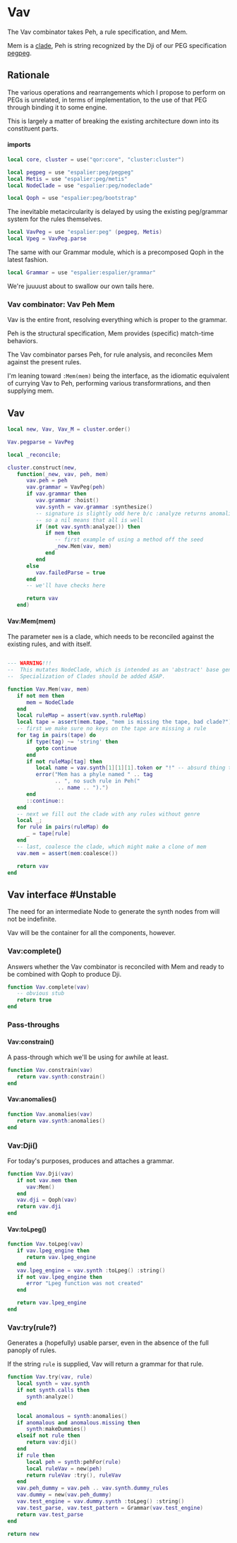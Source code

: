 # Vav

  The Vav combinator takes Peh, a rule specification, and Mem\.

Mem is a [clade](https://gitlab.com/special-circumstance//cluster/-/blob/trunk/doc/md/clade.md), Peh is string recognized by the Dji
of our PEG specification [pegpeg](https://gitlab.com/special-circumstance/espalier/-/blob/trunk/doc/md/peg/pegpeg.md)\.


## Rationale

  The various operations and rearrangements which I propose to perform on
PEGs is unrelated, in terms of implementation, to the use of that PEG through
binding it to some engine\.

This is largely a matter of breaking the existing architecture down into its
constituent parts\.


#### imports

```lua
local core, cluster = use("qor:core", "cluster:cluster")

local pegpeg = use "espalier:peg/pegpeg"
local Metis = use "espalier:peg/metis"
local NodeClade = use "espalier:peg/nodeclade"

local Qoph = use "espalier:peg/bootstrap"
```

The inevitable metacircularity is delayed by using the existing peg/grammar
system for the rules themselves\.

```lua
local VavPeg = use "espalier:peg" (pegpeg, Metis)
local Vpeg = VavPeg.parse
```

The same with our Grammar module, which is a precomposed Qoph in the latest
fashion\.

```lua
local Grammar = use "espalier:espalier/grammar"
```

We're juuuust about to swallow our own tails here\.


### Vav combinator: Vav Peh Mem

Vav is the entire front, resolving everything which is proper to the grammar\.

Peh is the structural specification, Mem provides \(specific\) match\-time
behaviors\.

The Vav combinator parses Peh, for rule analysis, and reconciles Mem
against the present rules\.

I'm leaning toward `:Mem(mem)` being the interface, as the idiomatic
equivalent of currying Vav to Peh, performing various transformrations, and
then supplying mem\.


## Vav

```lua
local new, Vav, Vav_M = cluster.order()

Vav.pegparse = VavPeg

local _reconcile;

cluster.construct(new,
   function(_new, vav, peh, mem)
      vav.peh = peh
      vav.grammar = VavPeg(peh)
      if vav.grammar then
         vav.grammar :hoist()
         vav.synth = vav.grammar :synthesize()
         -- signature is slightly odd here b/c :analyze returns anomalies
         -- so a nil means that all is well
         if (not vav.synth:analyze()) then
            if mem then
               -- first example of using a method off the seed
               _new.Mem(vav, mem)
            end
         end
      else
         vav.failedParse = true
      end
      -- we'll have checks here

      return vav
   end)
```


#### Vav:Mem\(mem\)

  The parameter `mem` is a clade, which needs to be reconciled against the
existing rules, and with itself\.

```lua

--- WARNING!!!
--  This mutates NodeClade, which is intended as an 'abstract' base genre.
--  Specialization of Clades should be added ASAP.

function Vav.Mem(vav, mem)
   if not mem then
      mem = NodeClade
   end
   local ruleMap = assert(vav.synth.ruleMap)
   local tape = assert(mem.tape, "mem is missing the tape, bad clade?")
   -- first we make sure no keys on the tape are missing a rule
   for tag in pairs(tape) do
      if type(tag) ~= 'string' then
         goto continue
      end
      if not ruleMap[tag] then
         local name = vav.synth[1][1][1].token or "!" -- absurd thing to do
         error("Mem has a phyle named " .. tag
               .. ", no such rule in Peh("
                .. name .. ").")
      end
      ::continue::
   end
   -- next we fill out the clade with any rules without genre
   local _;
   for rule in pairs(ruleMap) do
      _ = tape[rule]
   end
   -- last, coalesce the clade, which might make a clone of mem
   vav.mem = assert(mem:coalesce())

   return vav
end
```


## Vav interface \#Unstable

The need for an intermediate Node to generate the synth nodes from will not
be indefinite\.

Vav will be the container for all the components, however\.


### Vav:complete\(\)

Answers whether the Vav combinator is reconciled with Mem and ready to be
combined with Qoph to produce Dji\.


```lua
function Vav.complete(vav)
   -- obvious stub
   return true
end
```


### Pass\-throughs


#### Vav:constrain\(\)

A pass\-through which we'll be using for awhile at least\.

```lua
function Vav.constrain(vav)
   return vav.synth:constrain()
end
```


#### Vav:anomalies\(\)

```lua
function Vav.anomalies(vav)
   return vav.synth:anomalies()
end
```


### Vav:Dji\(\)

For today's purposes, produces and attaches a grammar\.

```lua
function Vav.Dji(vav)
   if not vav.mem then
      vav:Mem()
   end
   vav.dji = Qoph(vav)
   return vav.dji
end
```


#### Vav:toLpeg\(\)

```lua
function Vav.toLpeg(vav)
   if vav.lpeg_engine then
      return vav.lpeg_engine
   end
   vav.lpeg_engine = vav.synth :toLpeg() :string()
   if not vav.lpeg_engine then
      error "Lpeg function was not created"
   end

   return vav.lpeg_engine
end
```


### Vav:try\(rule?\)

Generates a \(hopefully\) usable parser, even in the absence of the full
panoply of rules\.

If the string `rule` is supplied, Vav will return a grammar for that rule\.

```lua
function Vav.try(vav, rule)
   local synth = vav.synth
   if not synth.calls then
      synth:analyze()
   end

   local anomalous = synth:anomalies()
   if anomalous and anomalous.missing then
      synth:makeDummies()
   elseif not rule then
      return vav:dji()
   end
   if rule then
      local peh = synth:pehFor(rule)
      local ruleVav = new(peh)
      return ruleVav :try(), ruleVav
   end
   vav.peh_dummy = vav.peh .. vav.synth.dummy_rules
   vav.dummy = new(vav.peh_dummy)
   vav.test_engine = vav.dummy.synth :toLpeg() :string()
   vav.test_parse, vav.test_pattern = Grammar(vav.test_engine)
   return vav.test_parse
end
```

```lua
return new
```

